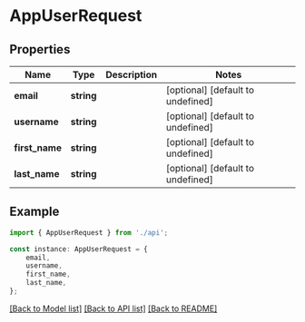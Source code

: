 # AppUserRequest


## Properties

Name | Type | Description | Notes
------------ | ------------- | ------------- | -------------
**email** | **string** |  | [optional] [default to undefined]
**username** | **string** |  | [optional] [default to undefined]
**first_name** | **string** |  | [optional] [default to undefined]
**last_name** | **string** |  | [optional] [default to undefined]

## Example

```typescript
import { AppUserRequest } from './api';

const instance: AppUserRequest = {
    email,
    username,
    first_name,
    last_name,
};
```

[[Back to Model list]](../README.md#documentation-for-models) [[Back to API list]](../README.md#documentation-for-api-endpoints) [[Back to README]](../README.md)
